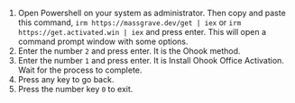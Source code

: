 1. Open Powershell on your system as administrator. Then copy and paste this command, `irm https://massgrave.dev/get | iex` or  `irm https://get.activated.win | iex` and press enter. This will open a command prompt window with some options.
2. Enter the number `2` and press enter. It is the Ohook method.
3. Enter the number `1` and press enter. It is Install Ohook Office Activation. Wait for the process to complete.
4. Press any key to go back.
5. Press the number key `0` to exit.
